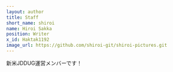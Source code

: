 ```yaml
---
layout: author
title: Staff
short_name: shiroi
name: Hiroi Sakka
position: Writer
x_id: Haktak1192
image_url: https://github.com/shiroi-git/shiroi-pictures.git
---
```


新米JDDUG運営メンバーです！ 
